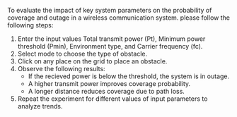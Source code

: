 To evaluate the impact of key system parameters on the probability of coverage and outage in a wireless communication system. please follow the following steps:
  1) Enter the input values Total transmit power (Pt), Minimum power threshold (Pmin), Environment type, and Carrier frequency (fc).
  2) Select mode to choose the type of obstacle.
  3) Click on any place on the grid to place an obstacle.
  4) Observe the following results:
     - If the recieved power is below the threshold, the system is in outage.
     - A higher transmit power improves coverage probability.
     - A longer distance reduces coverage due to path loss.
  5) Repeat the experiment for different values of input parameters to analyze trends.
